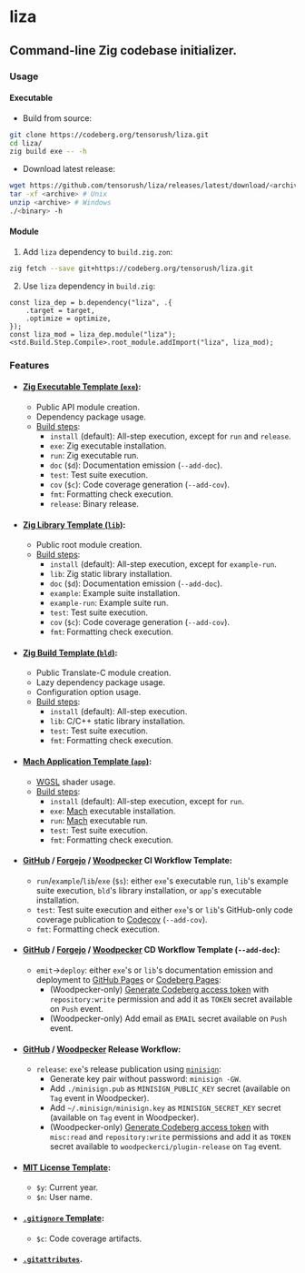 # liza

## Command-line Zig codebase initializer.

### Usage

#### Executable

- Build from source:

```sh
git clone https://codeberg.org/tensorush/liza.git
cd liza/
zig build exe -- -h
```

- Download latest release:

```sh
wget https://github.com/tensorush/liza/releases/latest/download/<archive>
tar -xf <archive> # Unix
unzip <archive> # Windows
./<binary> -h
```

#### Module

1. Add `liza` dependency to `build.zig.zon`:

```sh
zig fetch --save git+https://codeberg.org/tensorush/liza.git
```

2. Use `liza` dependency in `build.zig`:

```zig
const liza_dep = b.dependency("liza", .{
    .target = target,
    .optimize = optimize,
});
const liza_mod = liza_dep.module("liza");
<std.Build.Step.Compile>.root_module.addImport("liza", liza_mod);
```

### Features

- #### [Zig Executable Template (`exe`)](src/templates/exe/):
    - Public API module creation.
    - Dependency package usage.
    - [Build steps](src/templates/exe/build.zig):
        - `install` (default): All-step execution, except for `run` and `release`.
        - `exe`: Zig executable installation.
        - `run`: Zig executable run.
        - `doc` (`$d`): Documentation emission (`--add-doc`).
        - `test`: Test suite execution.
        - `cov` (`$c`): Code coverage generation (`--add-cov`).
        - `fmt`: Formatting check execution.
        - `release`: Binary release.

- #### [Zig Library Template (`lib`)](src/templates/lib/):
    - Public root module creation.
    - [Build steps](src/templates/lib/build.zig):
        - `install` (default): All-step execution, except for `example-run`.
        - `lib`: Zig static library installation.
        - `doc` (`$d`): Documentation emission (`--add-doc`).
        - `example`: Example suite installation.
        - `example-run`: Example suite run.
        - `test`: Test suite execution.
        - `cov` (`$c`): Code coverage generation (`--add-cov`).
        - `fmt`: Formatting check execution.

- #### [Zig Build Template (`bld`)](src/templates/bld/):
    - Public Translate-C module creation.
    - Lazy dependency package usage.
    - Configuration option usage.
    - [Build steps](src/templates/bld/build.zig):
        - `install` (default): All-step execution.
        - `lib`: C/C++ static library installation.
        - `test`: Test suite execution.
        - `fmt`: Formatting check execution.

- #### [Mach Application Template (`app`)](src/templates/app/):
    - [WGSL](https://www.w3.org/TR/WGSL/) shader usage.
    - [Build steps](src/templates/app/build.zig):
        - `install` (default): All-step execution, except for `run`.
        - `exe`: [Mach](https://machengine.org/) executable installation.
        - `run`: [Mach](https://machengine.org/) executable run.
        - `test`: Test suite execution.
        - `fmt`: Formatting check execution.

- #### [GitHub](src/templates/.github/workflows/ci.yaml) / [Forgejo](src/templates/.forgejo/workflows/ci.yaml) / [Woodpecker](src/templates/.woodpecker/ci.yaml) CI Workflow Template:
    - `run`/`example`/`lib`/`exe` (`$s`): either `exe`'s executable run, `lib`'s example suite execution, `bld`'s library installation, or `app`'s executable installation.
    - `test`: Test suite execution and either `exe`'s or `lib`'s GitHub-only code coverage publication to [Codecov](https://docs.codecov.com/docs/github-2-getting-a-codecov-account-and-uploading-coverage#install-the-github-app-integration) (`--add-cov`).
    - `fmt`: Formatting check execution.

- #### [GitHub](src/templates/.github/workflows/cd.yaml) / [Forgejo](src/templates/.forgejo/workflows/cd.yaml) / [Woodpecker](src/templates/.woodpecker/cd.yaml) CD Workflow Template (`--add-doc`):
    - `emit`→`deploy`: either `exe`'s or `lib`'s documentation emission and deployment to [GitHub Pages](https://docs.github.com/en/pages/getting-started-with-github-pages/configuring-a-publishing-source-for-your-github-pages-site#publishing-with-a-custom-github-actions-workflow) or [Codeberg Pages](https://codeberg.page):
        - (Woodpecker-only) [Generate Codeberg access token](https://docs.codeberg.org/advanced/access-token/) with `repository:write` permission and add it as `TOKEN` secret available on `Push` event.
        - (Woodpecker-only) Add email as `EMAIL` secret available on `Push` event.

- #### [GitHub](src/templates/.github/workflows/release.yaml) / [Woodpecker](src/templates/.woodpecker/release.yaml) Release Workflow:
    - `release`: `exe`'s release publication using [`minisign`](https://jedisct1.github.io/minisign/):
      - Generate key pair without password: `minisign -GW`.
      - Add `./minisign.pub` as `MINISIGN_PUBLIC_KEY` secret (available on `Tag` event in Woodpecker).
      - Add `~/.minisign/minisign.key` as `MINISIGN_SECRET_KEY` secret (available on `Tag` event in Woodpecker).
      - (Woodpecker-only) [Generate Codeberg access token](https://docs.codeberg.org/advanced/access-token/) with `misc:read` and `repository:write` permissions and add it as `TOKEN` secret available to `woodpeckerci/plugin-release` on `Tag` event.

- #### [MIT License Template](src/templates/LICENSE):
    - `$y`: Current year.
    - `$n`: User name.

- #### [`.gitignore` Template](src/templates/.gitignore):
    - `$c`: Code coverage artifacts.

- #### [`.gitattributes`](src/templates/.gitattributes).
